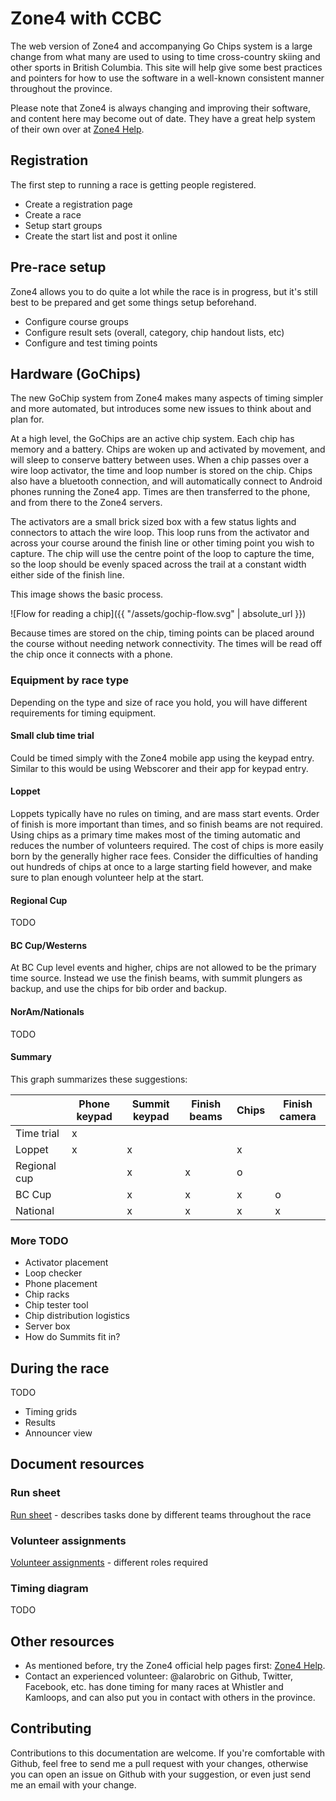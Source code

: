 # Zone4 with CCBC

The web version of Zone4 and accompanying Go Chips system is a large change from what many are used to using to time cross-country skiing and other sports in British Columbia.
This site will help give some best practices and pointers for how to use the software in a well-known consistent manner throughout the province.

Please note that Zone4 is always changing and improving their software, and content here may become out of date. They have a great help system of their own over at [Zone4 Help](http://help.zone4.ca/).

## Registration

The first step to running a race is getting people registered.

- Create a registration page
- Create a race
- Setup start groups
- Create the start list and post it online

## Pre-race setup

Zone4 allows you to do quite a lot while the race is in progress, but it's still best to be prepared and get some things setup beforehand.

- Configure course groups
- Configure result sets (overall, category, chip handout lists, etc)
- Configure and test timing points

## Hardware (GoChips)

The new GoChip system from Zone4 makes many aspects of timing simpler and more automated, but introduces some new issues to think about and plan for.

At a high level, the GoChips are an active chip system. Each chip has memory and a battery. Chips are woken up and activated by movement, and will sleep to conserve battery between uses. When a chip passes over a wire loop activator, the time and loop number is stored on the chip. Chips also have a bluetooth connection, and will automatically connect to Android phones running the Zone4 app. Times are then transferred to the phone, and from there to the Zone4 servers.

The activators are a small brick sized box with a few status lights and connectors to attach the wire loop. This loop runs from the activator and across your course around the finish line or other timing point you wish to capture. The chip will use the centre point of the loop to capture the time, so the loop should be evenly spaced across the trail at a constant width either side of the finish line.

This image shows the basic process.

![Flow for reading a chip]({{ "/assets/gochip-flow.svg" | absolute_url }})

Because times are stored on the chip, timing points can be placed around the course without needing network connectivity. The times will be read off the chip once it connects with a phone.

### Equipment by race type

Depending on the type and size of race you hold, you will have different requirements for timing equipment.

#### Small club time trial

Could be timed simply with the Zone4 mobile app using the keypad entry. Similar to this would be using Webscorer and their app for keypad entry.

#### Loppet

Loppets typically have no rules on timing, and are mass start events. Order of finish is more important than times, and so finish beams are not required. Using chips as a primary time makes most of the timing automatic and reduces the number of volunteers required. The cost of chips is more easily born by the generally higher race fees.
Consider the difficulties of handing out hundreds of chips at once to a large starting field however, and make sure to plan enough volunteer help at the start.

#### Regional Cup

TODO

#### BC Cup/Westerns

At BC Cup level events and higher, chips are not allowed to be the primary time source. Instead we use the finish beams, with summit plungers as backup, and use the chips for bib order and backup.

#### NorAm/Nationals

TODO

#### Summary

This graph summarizes these suggestions:

| | Phone keypad | Summit keypad | Finish beams | Chips | Finish camera |
|--|---|---|---|---|---|
| Time trial | x | | | | |
| Loppet | x | x | | x | |
| Regional cup | | x | x | o | |
| BC Cup | | x | x | x | o |
| National | | x | x | x | x |

### More TODO

- Activator placement
- Loop checker
- Phone placement
- Chip racks
- Chip tester tool
- Chip distribution logistics
- Server box
- How do Summits fit in?

## During the race

TODO

- Timing grids
- Results
- Announcer view

## Document resources

### Run sheet

[Run sheet](run-sheet) - describes tasks done by different teams throughout the race

### Volunteer assignments

[Volunteer assignments](volunteer-assignments) - different roles required

### Timing diagram

TODO

## Other resources

- As mentioned before, try the Zone4 official help pages first: [Zone4 Help](http://help.zone4.ca/).
- Contact an experienced volunteer: @alarobric on Github, Twitter, Facebook, etc. has done timing for many races at Whistler and Kamloops, and can also put you in contact with others in the province.

## Contributing

Contributions to this documentation are welcome. If you're comfortable with Github, feel free to send me a pull request with your changes, otherwise you can open an issue on Github with your suggestion, or even just send me an email with your change.
